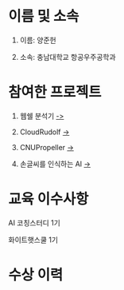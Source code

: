 # 이름 및 소속
1. 이름: 양준헌
   
2. 소속: 충남대학교 항공우주공학과

# 참여한 프로젝트

1. 웹쉘 분석기 [->](https://github.com/greyhawk16/webshell_detector)

2. CloudRudolf [->](https://github.com/greyhawk16/CloudRudolf)

3. CNUPropeller [->](https://github.com/greyhawk16/CNUPropeller)

4. 손글씨를 인식하는 AI [->](https://github.com/greyhawk16/SaDaBird_06)

# 교육 이수사항
AI 코칭스터디 1기

화이트햇스쿨 1기

# 수상 이력
